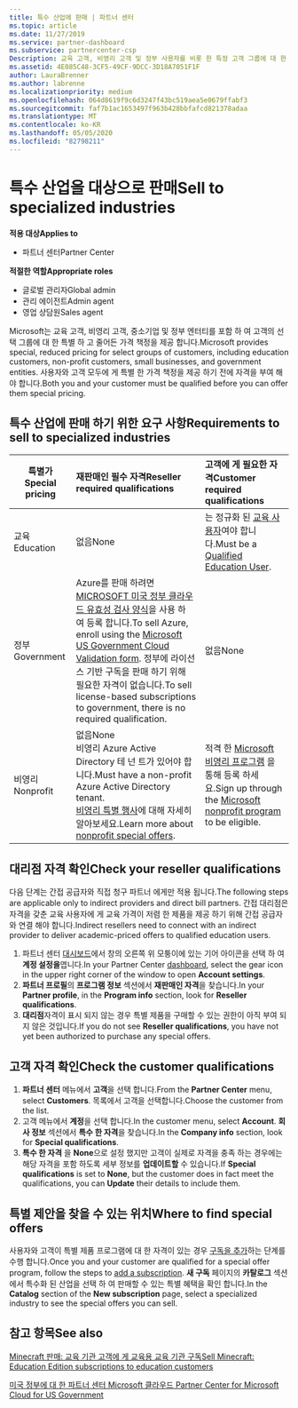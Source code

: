 ```yaml
---
title: 특수 산업에 판매 | 파트너 센터
ms.topic: article
ms.date: 11/27/2019
ms.service: partner-dashboard
ms.subservice: partnercenter-csp
Description: 교육 고객, 비영리 고객 및 정부 사용자를 비롯 한 특정 고객 그룹에 대 한 Microsoft의 특별 한 가격 책정 가격에 대해 알아보세요.
ms.assetid: 4E085C48-3CF5-49CF-9DCC-3D18A7051F1F
author: LauraBrenner
ms.author: labrenne
ms.localizationpriority: medium
ms.openlocfilehash: 064d8619f9c6d3247f43bc519aea5e0679ffabf3
ms.sourcegitcommit: faf7b1ac1653497f963b428bbfafcd821378adaa
ms.translationtype: MT
ms.contentlocale: ko-KR
ms.lasthandoff: 05/05/2020
ms.locfileid: "82798211"
---
```

# <a name="sell-to-specialized-industries"></a><span data-ttu-id="1387f-103">특수 산업을 대상으로 판매</span><span class="sxs-lookup"><span data-stu-id="1387f-103">Sell to specialized industries</span></span>

<span data-ttu-id="1387f-104">**적용 대상**</span><span class="sxs-lookup"><span data-stu-id="1387f-104">**Applies to**</span></span>

- <span data-ttu-id="1387f-105">파트너 센터</span><span class="sxs-lookup"><span data-stu-id="1387f-105">Partner Center</span></span>

<span data-ttu-id="1387f-106">**적절한 역할**</span><span class="sxs-lookup"><span data-stu-id="1387f-106">**Appropriate roles**</span></span>

- <span data-ttu-id="1387f-107">글로벌 관리자</span><span class="sxs-lookup"><span data-stu-id="1387f-107">Global admin</span></span>
- <span data-ttu-id="1387f-108">관리 에이전트</span><span class="sxs-lookup"><span data-stu-id="1387f-108">Admin agent</span></span>
- <span data-ttu-id="1387f-109">영업 상담원</span><span class="sxs-lookup"><span data-stu-id="1387f-109">Sales agent</span></span>

<span data-ttu-id="1387f-110">Microsoft는 교육 고객, 비영리 고객, 중소기업 및 정부 엔터티를 포함 하 여 고객의 선택 그룹에 대 한 특별 하 고 줄어든 가격 책정을 제공 합니다.</span><span class="sxs-lookup"><span data-stu-id="1387f-110">Microsoft provides special, reduced pricing for select groups of customers, including education customers, non-profit customers, small businesses, and government entities.</span></span> <span data-ttu-id="1387f-111">사용자와 고객 모두에 게 특별 한 가격 책정을 제공 하기 전에 자격을 부여 해야 합니다.</span><span class="sxs-lookup"><span data-stu-id="1387f-111">Both you and your customer must be qualified before you can offer them special pricing.</span></span> 

## <a name="requirements-to-sell-to-specialized-industries"></a><span data-ttu-id="1387f-112">특수 산업에 판매 하기 위한 요구 사항</span><span class="sxs-lookup"><span data-stu-id="1387f-112">Requirements to sell to specialized industries</span></span>

|<span data-ttu-id="1387f-113">**특별가**</span><span class="sxs-lookup"><span data-stu-id="1387f-113">**Special pricing**</span></span>   |<span data-ttu-id="1387f-114">**재판매인 필수 자격**</span><span class="sxs-lookup"><span data-stu-id="1387f-114">**Reseller required qualifications**</span></span>   |<span data-ttu-id="1387f-115">**고객에 게 필요한 자격**</span><span class="sxs-lookup"><span data-stu-id="1387f-115">**Customer required qualifications**</span></span>   |
|----------------------------|:---------------------------------|:------------------------------------------|
|<span data-ttu-id="1387f-116">교육</span><span class="sxs-lookup"><span data-stu-id="1387f-116">Education</span></span>   |<span data-ttu-id="1387f-117">없음</span><span class="sxs-lookup"><span data-stu-id="1387f-117">None</span></span>   | <span data-ttu-id="1387f-118">는 정규화 된 [교육 사용자](https://www.microsoftvolumelicensing.com/DocumentSearch.aspx?Mode=3&DocumentTypeId=7)여야 합니다.</span><span class="sxs-lookup"><span data-stu-id="1387f-118">Must be a [Qualified Education User](https://www.microsoftvolumelicensing.com/DocumentSearch.aspx?Mode=3&DocumentTypeId=7).</span></span>   |
|<span data-ttu-id="1387f-119">정부</span><span class="sxs-lookup"><span data-stu-id="1387f-119">Government</span></span>   |<span data-ttu-id="1387f-120">Azure를 판매 하려면 [MICROSOFT 미국 정부 클라우드 유효성 검사 양식](https://azuregov.microsoft.com/csp)을 사용 하 여 등록 합니다.</span><span class="sxs-lookup"><span data-stu-id="1387f-120">To sell Azure, enroll using the [Microsoft US Government Cloud Validation form](https://azuregov.microsoft.com/csp).</span></span> <span data-ttu-id="1387f-121">정부에 라이선스 기반 구독을 판매 하기 위해 필요한 자격이 없습니다.</span><span class="sxs-lookup"><span data-stu-id="1387f-121">To sell license-based subscriptions to government, there is no required qualification.</span></span>|   <span data-ttu-id="1387f-122">없음</span><span class="sxs-lookup"><span data-stu-id="1387f-122">None</span></span>|
|<span data-ttu-id="1387f-123">비영리</span><span class="sxs-lookup"><span data-stu-id="1387f-123">Nonprofit</span></span>  |<span data-ttu-id="1387f-124">없음</span><span class="sxs-lookup"><span data-stu-id="1387f-124">None</span></span><br><span data-ttu-id="1387f-125">비영리 Azure Active Directory 테 넌 트가 있어야 합니다.</span><span class="sxs-lookup"><span data-stu-id="1387f-125">Must have a non-profit Azure Active Directory tenant.</span></span><br><span data-ttu-id="1387f-126">[비영리 특별 행사](https://assetsprod.microsoft.com/mpn/nonprofit-skus-in-csp-faq.pdf)에 대해 자세히 알아보세요.</span><span class="sxs-lookup"><span data-stu-id="1387f-126">Learn more about [nonprofit special offers](https://assetsprod.microsoft.com/mpn/nonprofit-skus-in-csp-faq.pdf).</span></span>   |<span data-ttu-id="1387f-127">적격 한 [Microsoft 비영리 프로그램](https://nonprofit.microsoft.com/#/register) 을 통해 등록 하세요.</span><span class="sxs-lookup"><span data-stu-id="1387f-127">Sign up through the [Microsoft nonprofit program](https://nonprofit.microsoft.com/#/register) to be eligible.</span></span>   |


## <a name="check-your-reseller-qualifications"></a><span data-ttu-id="1387f-128">대리점 자격 확인</span><span class="sxs-lookup"><span data-stu-id="1387f-128">Check your reseller qualifications</span></span>

<span data-ttu-id="1387f-129">다음 단계는 간접 공급자와 직접 청구 파트너 에게만 적용 됩니다.</span><span class="sxs-lookup"><span data-stu-id="1387f-129">The following steps are applicable only to indirect providers and direct bill partners.</span></span> <span data-ttu-id="1387f-130">간접 대리점은 자격을 갖춘 교육 사용자에 게 교육 가격이 저렴 한 제품을 제공 하기 위해 간접 공급자와 연결 해야 합니다.</span><span class="sxs-lookup"><span data-stu-id="1387f-130">Indirect resellers need to connect with an indirect provider to deliver academic-priced offers to qualified education users.</span></span> 

1.  <span data-ttu-id="1387f-131">파트너 센터 [대시보드](https://partner.microsoft.com/dashboard)에서 창의 오른쪽 위 모퉁이에 있는 기어 아이콘을 선택 하 여 **계정 설정을**엽니다.</span><span class="sxs-lookup"><span data-stu-id="1387f-131">In your Partner Center [dashboard](https://partner.microsoft.com/dashboard), select the gear icon in the upper right corner of the window to open **Account settings**.</span></span>
2.  <span data-ttu-id="1387f-132">**파트너 프로필**의 **프로그램 정보** 섹션에서 **재판매인 자격**을 찾습니다.</span><span class="sxs-lookup"><span data-stu-id="1387f-132">In your **Partner profile**, in the **Program info** section, look for **Reseller qualifications**.</span></span>
3.  <span data-ttu-id="1387f-133">**대리점**자격이 표시 되지 않는 경우 특별 제품을 구매할 수 있는 권한이 아직 부여 되지 않은 것입니다.</span><span class="sxs-lookup"><span data-stu-id="1387f-133">If you do not see **Reseller qualifications**, you have not yet been authorized to purchase any special offers.</span></span>

## <a name="check-the-customer-qualifications"></a><span data-ttu-id="1387f-134">고객 자격 확인</span><span class="sxs-lookup"><span data-stu-id="1387f-134">Check the customer qualifications</span></span>

1.  <span data-ttu-id="1387f-135">**파트너 센터** 메뉴에서 **고객**을 선택 합니다.</span><span class="sxs-lookup"><span data-stu-id="1387f-135">From the **Partner Center** menu, select **Customers**.</span></span> <span data-ttu-id="1387f-136">목록에서 고객을 선택합니다.</span><span class="sxs-lookup"><span data-stu-id="1387f-136">Choose the customer from the list.</span></span>
2.  <span data-ttu-id="1387f-137">고객 메뉴에서 **계정**을 선택 합니다.</span><span class="sxs-lookup"><span data-stu-id="1387f-137">In the customer menu, select **Account**.</span></span> <span data-ttu-id="1387f-138">**회사 정보** 섹션에서 **특수 한 자격**을 찾습니다.</span><span class="sxs-lookup"><span data-stu-id="1387f-138">In the **Company info** section, look for **Special qualifications**.</span></span>
3.  <span data-ttu-id="1387f-139">**특수 한 자격** 을 **None**으로 설정 했지만 고객이 실제로 자격을 충족 하는 경우에는 해당 자격을 포함 하도록 세부 정보를 **업데이트할** 수 있습니다.</span><span class="sxs-lookup"><span data-stu-id="1387f-139">If **Special qualifications** is set to **None**, but the customer does in fact meet the qualifications, you can **Update** their details to include them.</span></span>

## <a name="where-to-find-special-offers"></a><span data-ttu-id="1387f-140">특별 제안을 찾을 수 있는 위치</span><span class="sxs-lookup"><span data-stu-id="1387f-140">Where to find special offers</span></span>

<span data-ttu-id="1387f-141">사용자와 고객이 특별 제품 프로그램에 대 한 자격이 있는 경우 [구독을 추가](create-a-new-subscription.md)하는 단계를 수행 합니다.</span><span class="sxs-lookup"><span data-stu-id="1387f-141">Once you and your customer are qualified for a special offer program, follow the steps to [add a subscription](create-a-new-subscription.md).</span></span> <span data-ttu-id="1387f-142">**새 구독** 페이지의 **카탈로그** 섹션에서 특수화 된 산업을 선택 하 여 판매할 수 있는 특별 혜택을 확인 합니다.</span><span class="sxs-lookup"><span data-stu-id="1387f-142">In the **Catalog** section of the **New subscription** page, select a specialized industry to see the special offers you can sell.</span></span>

## <a name="see-also"></a><span data-ttu-id="1387f-143">참고 항목</span><span class="sxs-lookup"><span data-stu-id="1387f-143">See also</span></span>

[<span data-ttu-id="1387f-144">Minecraft 판매: 교육 기관 고객에 게 교육용 교육 기관 구독</span><span class="sxs-lookup"><span data-stu-id="1387f-144">Sell Minecraft: Education Edition subscriptions to education customers</span></span>](minecraft-subscriptions.md)

[<span data-ttu-id="1387f-145">미국 정부에 대 한 파트너 센터 Microsoft 클라우드</span><span class="sxs-lookup"><span data-stu-id="1387f-145"> Partner Center for Microsoft Cloud for US Government</span></span>](partner-center-for-microsoft-us-govt-cloud.md)


 

 

 




